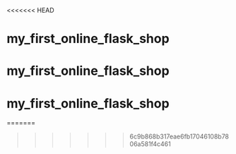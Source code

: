 <<<<<<< HEAD
# my_first_online_flask_shop
# my_first_online_flask_shop
# my_first_online_flask_shop
=======

>>>>>>> 6c9b868b317eae6fb17046108b7806a581f4c461
